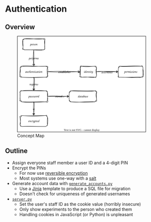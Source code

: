 # Authentication

## Overview

<figure id="auth-concept-map">
  <img src="auth_concept_map.svg" alt="concept map of authentication"/>
  <figcaption>Concept Map</figcaption>
</figure>

<p id="terms"></p>

## Outline

-   Assign everyone staff member a user ID and a 4-digit PIN
-   Encrypt the PINs
    -   For now use [reversible encryption](g:reversible-encryption)
    -   Most systems use one-way with a [salt](g:salt)
-   Generate account data with [`generate_accounts.py`](./generate_accounts.py)
    -   Use a [Jinja][jinja] template to produce a SQL file for migration
    -   Doesn't check for uniqueness of generated usernames
-   [`server.py`](./server.py)
    -   Set the user's staff ID as the cookie value (horribly insecure)
    -   Only show experiments to the person who created them
    -   Handling cookies in JavaScript (or Python) is unpleasant

[jinja]: https://jinja.palletsprojects.com/

